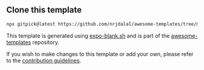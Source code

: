 ## Clone this template

```bash
npx gitpick@latest https://github.com/nrjdalal/awesome-templates/tree/main/expo-apps/expo-blank
```

This template is generated using [expo-blank.sh](https://github.com/nrjdalal/awesome-templates/blob/main/.github/.scripts/expo-blank.sh) and is part of the [awesome-templates](https://github.com/nrjdalal/awesome-templates) repository.

If you wish to make changes to this template or add your own, please refer to the [contribution guidelines](https://github.com/nrjdalal/awesome-templates?tab=readme-ov-file#contributing).


